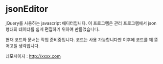 jsonEditor
==========

jQuery를 사용하는 javascript 에디터입니다.
이 프로그램은 관리 프로그램에서 json 형태의 데이터를 쉽게 편집하기 위하여 만들었습니다.

현재 코드와 문서는 작업 준비중입니다. 코드는 사용 가능합니다만 이후에 코드를 꽤 뜯어고칠 생각입니다.

데모페이지 : http://xxxx.com
